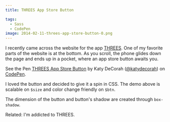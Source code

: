 ```yaml
---
title: THREES App Store Button

tags:
  - Sass
  - CodePen
image: 2014-02-11-threes-app-store-button-0.png
---
```


I recently came across the website for the app [THREES](http://asherv.com/threes/). One of my favorite parts of the website is at the bottom. As you scroll, the phone glides down the page and ends up in a pocket, where an app store button awaits you.

<p data-height="266" data-theme-id="97" data-slug-hash="dAwft" data-default-tab="result" class='codepen'>See the Pen <a href='http://codepen.io/katydecorah/pen/dAwft'>THREES App Store Button</a> by Katy DeCorah (<a href='http://codepen.io/katydecorah'>@katydecorah</a>) on <a href='http://codepen.io'>CodePen</a>.</p>

I loved the button and decided to give it a spin in CSS. The demo above is scalable on `$size` and color change friendly on `$btn`.

The dimension of the button and button's shadow are created through `box-shadow`.

Related: I'm addicted to THREES.
